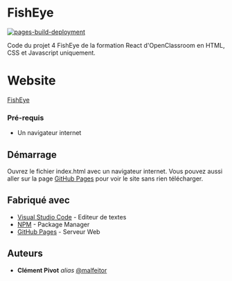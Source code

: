 # FishEye

[![pages-build-deployment](https://github.com/malfeitor/FishEye/actions/workflows/pages/pages-build-deployment/badge.svg)](https://github.com/malfeitor/FishEye/actions/workflows/pages/pages-build-deployment)

Code du projet 4 FishEye de la formation React d'OpenClassroom en HTML, CSS et Javascript uniquement.

# Website
[FishEye](https://malfeitor.github.io/Fisheye/)

### Pré-requis

- Un navigateur internet

## Démarrage

Ouvrez le fichier index.html avec un navigateur internet.
Vous pouvez aussi aller sur la page [GitHub Pages](https://malfeitor.github.io/Fisheye/) pour voir le site sans rien télécharger.

## Fabriqué avec

* [Visual Studio Code](https://code.visualstudio.com/) - Editeur de textes
* [NPM](https://www.npmjs.com/) - Package Manager
* [GitHub Pages](https://pages.github.com/) - Serveur Web

## Auteurs

* **Clément Pivot** _alias_ [@malfeitor](https://github.com/malfeitor)